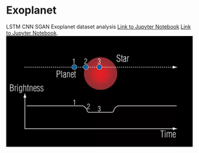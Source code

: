 # Exoplanet
LSTM CNN SGAN Exoplanet dataset analysis
[Link to Jupyter Notebook](https://nbviewer.jupyter.org/github/Aktharnvdv/Exoplanet/blob/main/exoplanet_visualize.ipynb)
[Link to Jupyter Notebook](https://nbviewer.org/github/Aktharnvdv/Exoplanet/blob/main/SGAN.ipynb).
![alt text](https://github.com/Aktharnvdv/Exoplanet/blob/main/transit1.jpeg)
